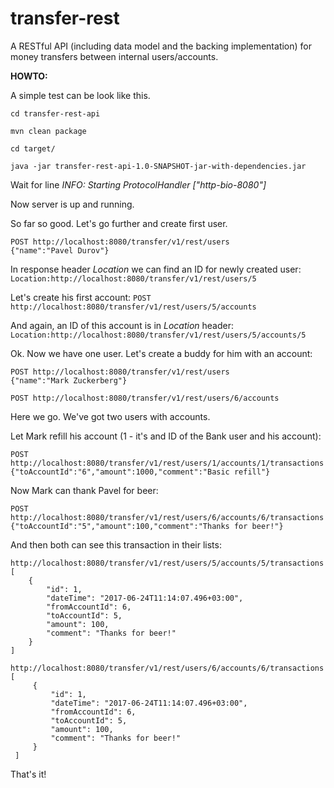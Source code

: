 # transfer-rest
A RESTful API (including data model and the backing implementation) for money  transfers between internal users/accounts.

**HOWTO:**

A simple test can be look like this.

`cd transfer-rest-api`

`mvn clean package`

`cd target/`

`java -jar transfer-rest-api-1.0-SNAPSHOT-jar-with-dependencies.jar`
 
 Wait for line _INFO: Starting ProtocolHandler ["http-bio-8080"]_
 
 Now server is up and running. 
 
 So far so good. Let's go further and create first user.
 ```
 POST http://localhost:8080/transfer/v1/rest/users
 {"name":"Pavel Durov"}
 ```
 In response header _Location_ we can find an ID for newly created user:
 `Location:http://localhost:8080/transfer/v1/rest/users/5`
 
 Let's create his first account:
 `POST http://localhost:8080/transfer/v1/rest/users/5/accounts`
 
 And again, an ID of this account is in _Location_ header:
 `Location:http://localhost:8080/transfer/v1/rest/users/5/accounts/5`
 
 Ok. Now we have one user. Let's create a buddy for him with an account:
 ```
POST http://localhost:8080/transfer/v1/rest/users
{"name":"Mark Zuckerberg"}

POST http://localhost:8080/transfer/v1/rest/users/6/accounts
 ```
 
 Here we go. We've got two users with accounts. 
 
 Let Mark refill his account (1 - it's and ID of the Bank user and his account):
 ```
 POST http://localhost:8080/transfer/v1/rest/users/1/accounts/1/transactions
 {"toAccountId":"6","amount":1000,"comment":"Basic refill"}
 ```
 
 Now Mark can thank Pavel for beer:
 ```
 POST http://localhost:8080/transfer/v1/rest/users/6/accounts/6/transactions
 {"toAccountId":"5","amount":100,"comment":"Thanks for beer!"}
 ```
 
 And then both can see this transaction in their lists:
 
 ```
 http://localhost:8080/transfer/v1/rest/users/5/accounts/5/transactions
 [
     {
         "id": 1,
         "dateTime": "2017-06-24T11:14:07.496+03:00",
         "fromAccountId": 6,
         "toAccountId": 5,
         "amount": 100,
         "comment": "Thanks for beer!"
     }
 ]
 
 http://localhost:8080/transfer/v1/rest/users/6/accounts/6/transactions
 [
      {
          "id": 1,
          "dateTime": "2017-06-24T11:14:07.496+03:00",
          "fromAccountId": 6,
          "toAccountId": 5,
          "amount": 100,
          "comment": "Thanks for beer!"
      }
  ]
 ```
 
 That's it!
